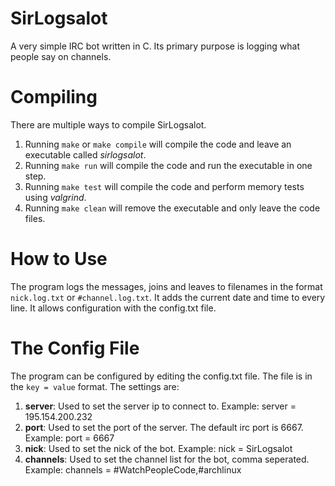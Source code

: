 # SirLogsalot
A very simple IRC bot written in C. Its primary purpose is logging what people say on channels.

# Compiling
There are multiple ways to compile SirLogsalot.

1. Running `make` or `make compile` will compile the code and leave an executable called _sirlogsalot_.
2. Running `make run` will compile the code and run the executable in one step.
3. Running `make test` will compile the code and perform memory tests using _valgrind_.
4. Running `make clean` will remove the executable and only leave the code files.

# How to Use
The program logs the messages, joins and leaves to filenames in the format `nick.log.txt` or `#channel.log.txt`. It adds the current date and time to every line. It allows configuration with the config.txt file.

# The Config File
The program can be configured by editing the config.txt file. The file is in the `key = value` format. The settings are:

1. **server**: Used to set the server ip to connect to. Example: server = 195.154.200.232
2. **port**: Used to set the port of the server. The default irc port is 6667. Example: port = 6667
3. **nick**: Used to set the nick of the bot. Example: nick = SirLogsalot
4. **channels**: Used to set the channel list for the bot, comma seperated. Example: channels = #WatchPeopleCode,#archlinux
